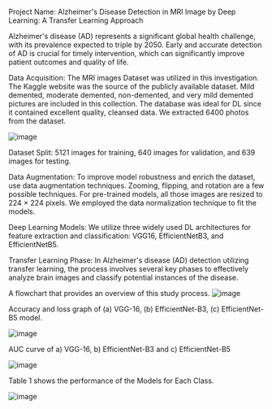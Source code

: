 Project Name: Alzheimer's Disease Detection in MRI Image by Deep Learning: A Transfer Learning Approach 

Alzheimer's disease (AD) represents a significant global health challenge, with its prevalence expected to triple by 2050. Early and accurate detection of AD is crucial for timely intervention, which can significantly improve patient outcomes and quality of life. 

Data Acquisition: The MRI images Dataset was utilized in this investigation. The Kaggle website was the source of the publicly available dataset. Mild demented, moderate demented, non-demented, and very mild demented pictures are included in this collection. The database was ideal for DL since it contained excellent quality, cleansed data. We extracted 6400 photos from the dataset.

![image](https://github.com/user-attachments/assets/e99643a6-0102-4147-8d25-853dad5fb09d)

Dataset Split: 5121 images for training, 640 images for validation, and 639 images for testing.

Data Augmentation: To improve model robustness and enrich the dataset, use data augmentation techniques. Zooming, flipping, and rotation are a few possible techniques. For pre-trained models, all those images are resized to 224 × 224 pixels. We employed the data normalization technique to fit the models.

Deep Learning Models: We utilize three widely used DL architectures for feature extraction and classification: VGG16, EfficientNetB3, and EfficientNetB5.

Transfer Learning Phase: In Alzheimer's disease (AD) detection utilizing transfer learning, the process involves several key phases to effectively analyze brain images and classify potential instances of the disease. 

A flowchart that provides an overview of this study process.
![image](https://github.com/user-attachments/assets/1eac914c-2653-4919-ad86-a5b460147ba0)

Accuracy and loss graph of (a) VGG-16, (b) EfficientNet-B3, (c) EfficientNet-B5 model.

![image](https://github.com/user-attachments/assets/971ed965-c2c2-4eee-bdde-4ca53d5a6ae7)

AUC curve of a) VGG-16, b) EfficientNet-B3 and c) EfficientNet-B5

![image](https://github.com/user-attachments/assets/ff6b3f92-dfdf-43f6-9387-ecea53a047a5)

Table 1 shows the performance of the Models for Each Class.

![image](https://github.com/user-attachments/assets/23a7113a-8955-469f-945c-fa69a82e26c4)
